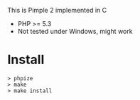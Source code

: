This is Pimple 2 implemented in C

* PHP >= 5.3
* Not tested under Windows, might work

Install
=======

    > phpize
    > make
    > make install
